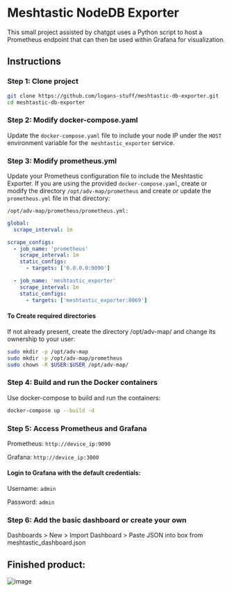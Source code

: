 # Meshtastic NodeDB Exporter 
This small project assisted by chatgpt uses a Python script to host a Prometheus endpoint that can then be used within Grafana for visualization.

## Instructions

### Step 1: Clone project
```sh
git clone https://github.com/logans-stuff/meshtastic-db-exporter.git
cd meshtastic-db-exporter
```
### Step 2: Modify docker-compose.yaml
Update the `docker-compose.yaml` file to include your node IP under the `HOST` environment variable for the` meshtastic_exporter` service.

### Step 3: Modify prometheus.yml
Update your Prometheus configuration file to include the Meshtastic Exporter. If you are using the provided `docker-compose.yaml`, create or modify the directory `/opt/adv-map/prometheus` and create or update the `prometheus.yml` file in that directory:

`/opt/adv-map/prometheus/prometheus.yml:`
```yaml
global:
  scrape_interval: 1m

scrape_configs:
  - job_name: 'prometheus'
    scrape_interval: 1m
    static_configs:
      - targets: ['0.0.0.0:9090']

  - job_name: 'meshtastic_exporter'
    scrape_interval: 1m
    static_configs:
      - targets: ['meshtastic_exporter:8069']
```

#### To Create required directories
If not already present, create the directory /opt/adv-map/ and change its ownership to your user:
```sh
sudo mkdir -p /opt/adv-map
sudo mkdir -p /opt/adv-map/prometheus
sudo chown -R $USER:$USER /opt/adv-map/
```

### Step 4: Build and run the Docker containers
Use docker-compose to build and run the containers:
```sh
docker-compose up --build -d
```

### Step 5: Access Prometheus and Grafana

Prometheus: `http://device_ip:9090`

Grafana: `http://device_ip:3000 `

#### Login to Grafana with the default credentials:

Username: `admin`

Password: `admin`

### Step 6: Add the basic dashboard or create your own
Dashboards > New > Import Dashboard > Paste JSON into box from meshtastic_dashboard.json

## Finished product:
![image](https://github.com/logans-stuff/meshtastic-db-exporter/assets/39987450/332e93ad-4c8a-4733-be8c-81d315eaed0b)

